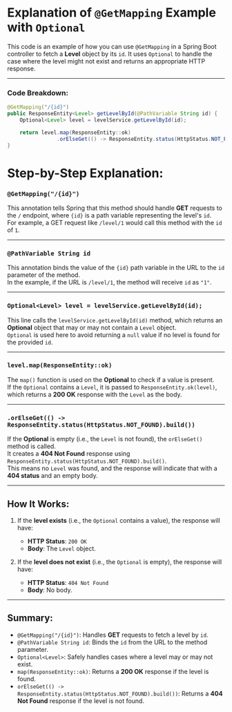 # Explanation of `@GetMapping` Example with `Optional`

This code is an example of how you can use `@GetMapping` in a Spring Boot controller to fetch a **Level** object by its `id`. It uses `Optional` to handle the case where the level might not exist and returns an appropriate HTTP response.

---

### **Code Breakdown:**

```java
@GetMapping("/{id}")
public ResponseEntity<Level> getLevelById(@PathVariable String id) {
    Optional<Level> level = levelService.getLevelById(id);

    return level.map(ResponseEntity::ok)
                .orElseGet(() -> ResponseEntity.status(HttpStatus.NOT_FOUND).build());
}
```

# Step-by-Step Explanation:

### `@GetMapping("/{id}")`

This annotation tells Spring that this method should handle **GET** requests to the `/` endpoint, where `{id}` is a path variable representing the level's `id`.  
For example, a GET request like `/level/1` would call this method with the `id` of `1`.

---

### `@PathVariable String id`

This annotation binds the value of the `{id}` path variable in the URL to the `id` parameter of the method.  
In the example, if the URL is `/level/1`, the method will receive `id` as `"1"`.

---

### `Optional<Level> level = levelService.getLevelById(id);`

This line calls the `levelService.getLevelById(id)` method, which returns an **Optional** object that may or may not contain a `Level` object.  
`Optional` is used here to avoid returning a `null` value if no level is found for the provided `id`.

---

### `level.map(ResponseEntity::ok)`

The `map()` function is used on the **Optional** to check if a value is present.  
If the `Optional` contains a `Level`, it is passed to `ResponseEntity.ok(level)`, which returns a **200 OK** response with the `Level` as the body.

---

### `.orElseGet(() -> ResponseEntity.status(HttpStatus.NOT_FOUND).build())`

If the **Optional** is empty (i.e., the `Level` is not found), the `orElseGet()` method is called.  
It creates a **404 Not Found** response using `ResponseEntity.status(HttpStatus.NOT_FOUND).build()`.  
This means no `Level` was found, and the response will indicate that with a **404 status** and an empty body.

---

## How It Works:

1. If the **level exists** (i.e., the `Optional` contains a value), the response will have:  
   
   - **HTTP Status**: `200 OK`  
   - **Body**: The `Level` object.

2. If the **level does not exist** (i.e., the `Optional` is empty), the response will have:  
   
   - **HTTP Status**: `404 Not Found`  
   - **Body**: No body.

---

## Summary:

- `@GetMapping("/{id}")`: Handles **GET** requests to fetch a level by `id`.  
- `@PathVariable String id`: Binds the `id` from the URL to the method parameter.  
- `Optional<Level>`: Safely handles cases where a level may or may not exist.  
- `map(ResponseEntity::ok)`: Returns a **200 OK** response if the level is found.  
- `orElseGet(() -> ResponseEntity.status(HttpStatus.NOT_FOUND).build())`: Returns a **404 Not Found** response if the level is not found.
